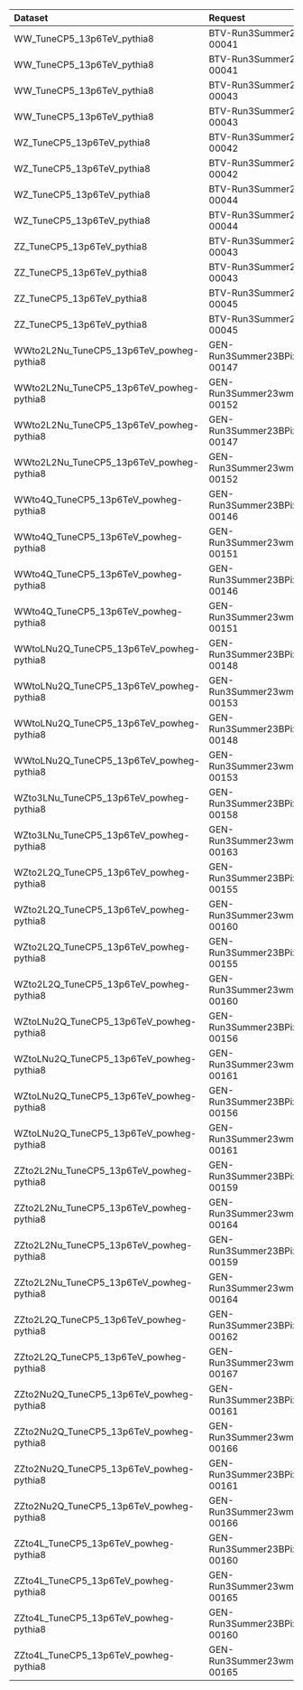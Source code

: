 | Dataset                                  | Request                           | Status                  |
|:-----------------------------------------|:----------------------------------|:------------------------|
| WW_TuneCP5_13p6TeV_pythia8               | BTV-Run3Summer23BPixGS-00041      | $${\color{green}Done}$$ |
| WW_TuneCP5_13p6TeV_pythia8               | BTV-Run3Summer23BPixGS-00041      | $${\color{green}Done}$$ |
| WW_TuneCP5_13p6TeV_pythia8               | BTV-Run3Summer23GS-00043          | $${\color{green}Done}$$ |
| WW_TuneCP5_13p6TeV_pythia8               | BTV-Run3Summer23GS-00043          | $${\color{green}Done}$$ |
| WZ_TuneCP5_13p6TeV_pythia8               | BTV-Run3Summer23BPixGS-00042      | $${\color{green}Done}$$ |
| WZ_TuneCP5_13p6TeV_pythia8               | BTV-Run3Summer23BPixGS-00042      | $${\color{green}Done}$$ |
| WZ_TuneCP5_13p6TeV_pythia8               | BTV-Run3Summer23GS-00044          | $${\color{green}Done}$$ |
| WZ_TuneCP5_13p6TeV_pythia8               | BTV-Run3Summer23GS-00044          | $${\color{green}Done}$$ |
| ZZ_TuneCP5_13p6TeV_pythia8               | BTV-Run3Summer23BPixGS-00043      | $${\color{green}Done}$$ |
| ZZ_TuneCP5_13p6TeV_pythia8               | BTV-Run3Summer23BPixGS-00043      | $${\color{green}Done}$$ |
| ZZ_TuneCP5_13p6TeV_pythia8               | BTV-Run3Summer23GS-00045          | $${\color{green}Done}$$ |
| ZZ_TuneCP5_13p6TeV_pythia8               | BTV-Run3Summer23GS-00045          | $${\color{green}Done}$$ |
| WWto2L2Nu_TuneCP5_13p6TeV_powheg-pythia8 | GEN-Run3Summer23BPixwmLHEGS-00147 | $${\color{green}Done}$$ |
| WWto2L2Nu_TuneCP5_13p6TeV_powheg-pythia8 | GEN-Run3Summer23wmLHEGS-00152     | $${\color{green}Done}$$ |
| WWto2L2Nu_TuneCP5_13p6TeV_powheg-pythia8 | GEN-Run3Summer23BPixwmLHEGS-00147 | $${\color{green}Done}$$ |
| WWto2L2Nu_TuneCP5_13p6TeV_powheg-pythia8 | GEN-Run3Summer23wmLHEGS-00152     | $${\color{green}Done}$$ |
| WWto4Q_TuneCP5_13p6TeV_powheg-pythia8    | GEN-Run3Summer23BPixwmLHEGS-00146 | $${\color{green}Done}$$ |
| WWto4Q_TuneCP5_13p6TeV_powheg-pythia8    | GEN-Run3Summer23wmLHEGS-00151     | $${\color{green}Done}$$ |
| WWto4Q_TuneCP5_13p6TeV_powheg-pythia8    | GEN-Run3Summer23BPixwmLHEGS-00146 | $${\color{green}Done}$$ |
| WWto4Q_TuneCP5_13p6TeV_powheg-pythia8    | GEN-Run3Summer23wmLHEGS-00151     | $${\color{green}Done}$$ |
| WWtoLNu2Q_TuneCP5_13p6TeV_powheg-pythia8 | GEN-Run3Summer23BPixwmLHEGS-00148 | $${\color{green}Done}$$ |
| WWtoLNu2Q_TuneCP5_13p6TeV_powheg-pythia8 | GEN-Run3Summer23wmLHEGS-00153     | $${\color{green}Done}$$ |
| WWtoLNu2Q_TuneCP5_13p6TeV_powheg-pythia8 | GEN-Run3Summer23BPixwmLHEGS-00148 | $${\color{green}Done}$$ |
| WWtoLNu2Q_TuneCP5_13p6TeV_powheg-pythia8 | GEN-Run3Summer23wmLHEGS-00153     | $${\color{green}Done}$$ |
| WZto3LNu_TuneCP5_13p6TeV_powheg-pythia8  | GEN-Run3Summer23BPixwmLHEGS-00158 | $${\color{green}Done}$$ |
| WZto3LNu_TuneCP5_13p6TeV_powheg-pythia8  | GEN-Run3Summer23wmLHEGS-00163     | $${\color{green}Done}$$ |
| WZto2L2Q_TuneCP5_13p6TeV_powheg-pythia8  | GEN-Run3Summer23BPixwmLHEGS-00155 | $${\color{green}Done}$$ |
| WZto2L2Q_TuneCP5_13p6TeV_powheg-pythia8  | GEN-Run3Summer23wmLHEGS-00160     | $${\color{green}Done}$$ |
| WZto2L2Q_TuneCP5_13p6TeV_powheg-pythia8  | GEN-Run3Summer23BPixwmLHEGS-00155 | $${\color{green}Done}$$ |
| WZto2L2Q_TuneCP5_13p6TeV_powheg-pythia8  | GEN-Run3Summer23wmLHEGS-00160     | $${\color{green}Done}$$ |
| WZtoLNu2Q_TuneCP5_13p6TeV_powheg-pythia8 | GEN-Run3Summer23BPixwmLHEGS-00156 | $${\color{green}Done}$$ |
| WZtoLNu2Q_TuneCP5_13p6TeV_powheg-pythia8 | GEN-Run3Summer23wmLHEGS-00161     | $${\color{green}Done}$$ |
| WZtoLNu2Q_TuneCP5_13p6TeV_powheg-pythia8 | GEN-Run3Summer23BPixwmLHEGS-00156 | $${\color{green}Done}$$ |
| WZtoLNu2Q_TuneCP5_13p6TeV_powheg-pythia8 | GEN-Run3Summer23wmLHEGS-00161     | $${\color{green}Done}$$ |
| ZZto2L2Nu_TuneCP5_13p6TeV_powheg-pythia8 | GEN-Run3Summer23BPixwmLHEGS-00159 | $${\color{green}Done}$$ |
| ZZto2L2Nu_TuneCP5_13p6TeV_powheg-pythia8 | GEN-Run3Summer23wmLHEGS-00164     | $${\color{green}Done}$$ |
| ZZto2L2Nu_TuneCP5_13p6TeV_powheg-pythia8 | GEN-Run3Summer23BPixwmLHEGS-00159 | $${\color{green}Done}$$ |
| ZZto2L2Nu_TuneCP5_13p6TeV_powheg-pythia8 | GEN-Run3Summer23wmLHEGS-00164     | $${\color{green}Done}$$ |
| ZZto2L2Q_TuneCP5_13p6TeV_powheg-pythia8  | GEN-Run3Summer23BPixwmLHEGS-00162 | $${\color{green}Done}$$ |
| ZZto2L2Q_TuneCP5_13p6TeV_powheg-pythia8  | GEN-Run3Summer23wmLHEGS-00167     | $${\color{green}Done}$$ |
| ZZto2Nu2Q_TuneCP5_13p6TeV_powheg-pythia8 | GEN-Run3Summer23BPixwmLHEGS-00161 | $${\color{green}Done}$$ |
| ZZto2Nu2Q_TuneCP5_13p6TeV_powheg-pythia8 | GEN-Run3Summer23wmLHEGS-00166     | $${\color{green}Done}$$ |
| ZZto2Nu2Q_TuneCP5_13p6TeV_powheg-pythia8 | GEN-Run3Summer23BPixwmLHEGS-00161 | $${\color{green}Done}$$ |
| ZZto2Nu2Q_TuneCP5_13p6TeV_powheg-pythia8 | GEN-Run3Summer23wmLHEGS-00166     | $${\color{green}Done}$$ |
| ZZto4L_TuneCP5_13p6TeV_powheg-pythia8    | GEN-Run3Summer23BPixwmLHEGS-00160 | $${\color{green}Done}$$ |
| ZZto4L_TuneCP5_13p6TeV_powheg-pythia8    | GEN-Run3Summer23wmLHEGS-00165     | $${\color{green}Done}$$ |
| ZZto4L_TuneCP5_13p6TeV_powheg-pythia8    | GEN-Run3Summer23BPixwmLHEGS-00160 | $${\color{green}Done}$$ |
| ZZto4L_TuneCP5_13p6TeV_powheg-pythia8    | GEN-Run3Summer23wmLHEGS-00165     | $${\color{green}Done}$$ |